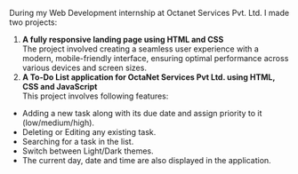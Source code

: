 During my Web Development internship at Octanet Services Pvt. Ltd. I made two projects:
1. **A fully responsive landing page using HTML and CSS** </br>
The project involved creating a seamless user experience with a modern, mobile-friendly interface, ensuring optimal performance across various devices and screen sizes.</br>
2. **A To-Do List application for OctaNet Services Pvt Ltd. using HTML, CSS and JavaScript**</br>
This project involves following features:
* Adding a new task along with its due date and assign priority to it (low/medium/high).
* Deleting or Editing any existing task.
* Searching for a task in the list.
* Switch between Light/Dark themes.
* The current day, date and time are also displayed in the application.